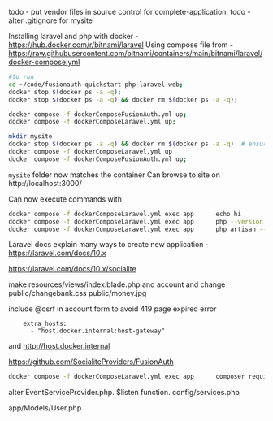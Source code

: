 todo - put vendor files in source control for complete-application.
todo - alter .gitignore for mysite

Installing laravel and php with docker - https://hub.docker.com/r/bitnami/laravel
Using compose file from - https://raw.githubusercontent.com/bitnami/containers/main/bitnami/laravel/docker-compose.yml

```bash
#to run
cd ~/code/fusionauth-quickstart-php-laravel-web;
docker stop $(docker ps -a -q);
docker stop $(docker ps -a -q) && docker rm $(docker ps -a -q);

docker compose -f dockerComposeFusionAuth.yml up;
docker compose -f dockerComposeLaravel.yml up;
```

```bash
mkdir mysite
docker stop $(docker ps -a -q) && docker rm $(docker ps -a -q)  # ensure no previous containers with this name exist
docker compose -f dockerComposeLaravel.yml up
docker compose -f dockerComposeFusionAuth.yml up;
```

`mysite` folder now matches the container
Can browse to site on http://localhost:3000/

Can now execute commands with
```bash
docker compose -f dockerComposeLaravel.yml exec app      echo hi
docker compose -f dockerComposeLaravel.yml exec app      php --version
docker compose -f dockerComposeLaravel.yml exec app      php artisan --version
```

Laravel docs explain many ways to create new application - https://laravel.com/docs/10.x

https://laravel.com/docs/10.x/socialite

make
resources/views/index.blade.php
and account and change
public/changebank.css
public/money.jpg

include @csrf in account form to avoid 419 page expired error

```docker-compose
    extra_hosts:
      - "host.docker.internal:host-gateway"
```
and http://host.docker.internal

https://github.com/SocialiteProviders/FusionAuth
```bash
docker compose -f dockerComposeLaravel.yml exec app      composer require socialiteproviders/fusionauth
```

alter EventServiceProvider.php. $listen function.
config/services.php

app/Models/User.php